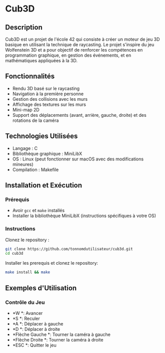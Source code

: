 # Cub3D

## Description
Cub3D est un projet de l'école 42 qui consiste à créer un moteur de jeu 3D basique en utilisant la technique de raycasting. Le projet s'inspire du jeu Wolfenstein 3D et a pour objectif de renforcer les compétences en programmation graphique, en gestion des événements, et en mathématiques appliquées à la 3D.

## Fonctionnalités
- Rendu 3D basé sur le raycasting
- Navigation à la première personne
- Gestion des collisions avec les murs
- Affichage des textures sur les murs
- Mini-map 2D
- Support des déplacements (avant, arrière, gauche, droite) et des rotations de la caméra

## Technologies Utilisées
- Langage : C
- Bibliothèque graphique : MiniLibX
- OS : Linux (peut fonctionner sur macOS avec des modifications mineures)
- Compilation : Makefile

## Installation et Exécution

### Prérequis
- Avoir `gcc` et `make` installés
- Installer la bibliothèque MiniLibX (instructions spécifiques à votre OS)

### Instructions
Clonez le repository :
```bash
git clone https://github.com/tonnomdutilisateur/cub3d.git
cd cub3d
```

Installer les prerequis et clonez le repository:
```bash
make install && make
```

## Exemples d'Utilisation
### Contrôle du Jeu
- *W *: Avancer
- *S *: Reculer
- *A *: Déplacer à gauche
- *D *: Déplacer à droite
- *Flèche Gauche *: Tourner la caméra à gauche
- *Flèche Droite *: Tourner la caméra à droite
- *ESC *: Quitter le jeu
